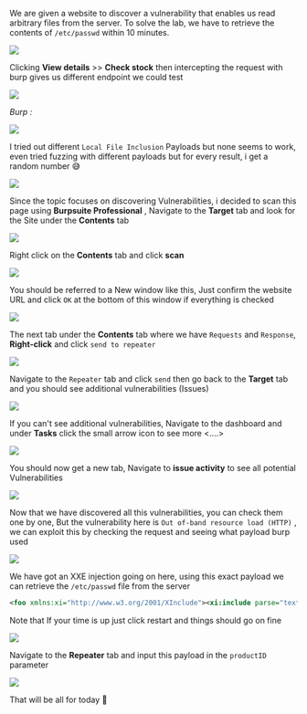 We are given a website to discover a vulnerability that enables us read arbitrary files from the server. To solve the lab, we have to retrieve the contents of `/etc/passwd` within 10 minutes.

![](https://i.imgur.com/EuF858b.png)

Clicking **View details** >> **Check stock** then intercepting the request with burp gives us different endpoint we could test

![](https://i.imgur.com/SOnrIXk.png)

_Burp :_

![](https://i.imgur.com/qu4YTaa.png)

I tried out different `Local File Inclusion` Payloads but none seems to work, even tried fuzzing with different payloads but for every result, i get a random number 😅

![](https://i.imgur.com/04d00qk.png)

Since the topic focuses on discovering Vulnerabilities, i decided to scan this page using **Burpsuite Professional** , Navigate to the **Target** tab and look for the Site under the **Contents** tab

![](https://i.imgur.com/TdHQB8A.png)

Right click on the **Contents** tab and click **scan** 

![](https://i.imgur.com/8GGa4v6.png)

You should be referred to a New window like this, Just confirm the website URL and click `OK` at the bottom of this window if everything is checked

![](https://i.imgur.com/XCa2Z0B.png)

The next tab under the **Contents** tab where we have `Requests` and `Response`, **Right-click** and click `send to repeater`

![](https://i.imgur.com/iD7Ygqk.png)

Navigate to the `Repeater` tab and click `send` then go back to the **Target** tab and you should see additional vulnerabilities (Issues)

![](https://i.imgur.com/tQVBxo2.png)

If you can't see additional vulnerabilities, Navigate to the dashboard and under **Tasks** click the small arrow icon to see more <....> 

![](https://i.imgur.com/qQNCeGO.png)

You should now get a new tab, Navigate to **issue activity** to see all potential Vulnerabilities

![](https://i.imgur.com/J4G9PWy.png)

Now that we have discovered all this vulnerabilities, you can check them one by one, But the vulnerability here is `Out of-band resource load (HTTP)` , we can exploit this by checking the request and seeing what payload burp used

![](https://i.imgur.com/jzYtFCZ.png)

We have got an XXE injection going on here, using this exact payload we can retrieve the `/etc/passwd` file from the server

```xml
<foo xmlns:xi="http://www.w3.org/2001/XInclude"><xi:include parse="text" href="file:///etc/passwd"/></foo>
```

Note that If your time is up just click restart and things should go on fine 

![](https://i.imgur.com/dpDxiJs.png)

Navigate to the **Repeater** tab and input this payload in the `productID` parameter

![](https://i.imgur.com/8WnXA0V.png)

That will be all for today 🥳


